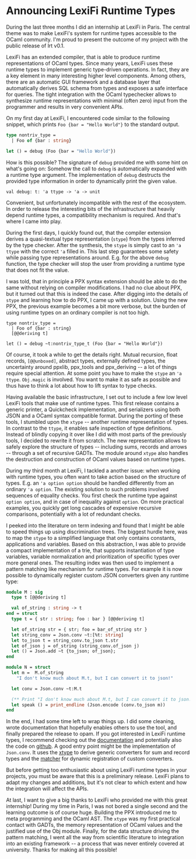 # Announcing LexiFi Runtime Types

During the last three months I did an internship at LexiFi in Paris. The
central theme was to make LexiFi's system for runtime types accessible to the
OCaml community. I'm proud to present the outcome of my project with the
public release of lrt v0.1.

LexiFi has an extended compiler, that is able to produce runtime
representations of OCaml types. Since many years, LexiFi uses these
runtime types to implement generic type-driven operations. In fact, they
are a key element in many interesting higher level components. Among
others, there are an automatic GUI framework and a database layer that
automatically derives SQL schema from types and exposes a safe interface
for queries. The tight integration with the OCaml typechecker allows to
synthesize runtime representations with minimal (often zero) input from
the programmer and results in very convenient APIs.

On my first day at LexiFi, I encountered code similar to the following
snippet, which prints `Foo {bar = "Hello World"}` to the standard
output.

```ocaml
type nontriv_type =
  | Foo of {bar : string}

let () = debug (Foo {bar = "Hello World"})
```

How is this possible? The signature of `debug` provided me with some
hint on what's going on: Somehow the call to `debug` is automatically
expanded with a runtime type argument. The implementation of `debug`
destructs the provided type information in order to dynamically print
the given value.

```
val debug: t: 'a ttype -> 'a -> unit
```

Convenient, but unfortunately incompatible with the rest of the
ecosystem. In order to release the interesting bits of the
infrastructure that heavily depend runtime types, a compatibility
mechanism is required. And that's where I came into play.

During the first days, I quickly found out, that the compiler extension
derives a quasi-textual type representation (`stype`) from the types
inferred by the type checker. After the synthesis, the `stype`
is simply cast to an `'a ttype` with the correct `'a` filled in. This
last step guarantees some safety while passing type representations
around. E.g. for the above `debug` function, the type checker will stop
the user from providing a runtime type that does not fit the value.

I was told, that in principle a PPX syntax extension should be able to
do the same without relying on compiler modifications. I had no clue
about PPX, but it turned out that this is indeed the case. After digging
into the details of `stype` and learning how to do PPX, I came up with a
solution. Using the new PPX, the previous example becomes a bit more
verbose, but the burden of using runtime types on an ordinary compiler
is not too high.

```
type nontriv_type =
  | Foo of {bar : string}
  [@@deriving t]

let () = debug ~t:nontriv_type_t (Foo {bar = "Hello World"})
```

Of course, it took a while to get the details right. Mutual recursion,
float records, `[@@unboxed]`, abstract types, externally defined types,
the uncertainty around ppxlib, ppx_tools and ppx_deriving -- a lot of
things require special attention. At some point you have to make the
`stype` an `'a ttype`. `Obj.magic` is involved. You want to make it as
safe as possible and thus have to think a lot about how to lift syntax
to type checks.

Having available the basic infrastructure, I set out to include a few
low level LexiFi tools that make use of runtime types. This first
release contains a generic printer, a Quickcheck implementation, and
serializers using both JSON and a OCaml syntax compatible format. During
the porting of these tools, I stumbled upon the `xtype` -- another
runtime representation of types. In contrast to the `ttype`, it enables
safe inspection of type definitions. Instead of blindly copying it over
like I did with most parts of the previously tools, I decided to rewrite
it from scratch. The new representation allows to safely explore the
structure of types -- including sums, records and arrows -- through a
set of recursive GADTs. The module around `xtype` also handles the
destruction and construction of OCaml values based on runtime types.

During my third month at LexiFi, I tackled a another issue: when working
with runtime types, you often want to take action based on the structure
of types. E.g. an `'a option option` should be handled differently from
an ordinary `'a option`. The existing solution to such problems involved
sequences of equality checks. You first check the runtime type against
`option option`, and in case of inequality against `option`. On more
practical examples, you quickly get long cascades of expensive recursive
comparisons, potentially with a lot of redundant checks.

I peeked into the literature on term indexing and found that I might be
able to speed things up using discrimination trees. The biggest hurdle
here, was to map the `stype` to a simplified language that only contains
constants, applications and variables. Based on this abstraction, I was
able to provide a compact implementation of a trie, that supports
instantiation of type variables, variable normalization and
prioritization of specific types over more general ones. The resulting
index was then used to implement a pattern matching like mechanism for
runtime types. For example it is now possible to dynamically register
custom JSON converters given any runtime type:

```ocaml
module M : sig
  type t [@@deriving t]

  val of_string : string -> t
end = struct
  type t = { str : string; foo : bar } [@@deriving t]

  let of_string str = { str; foo = bar_of_string str }
  let string_conv = Json.conv ~t:[%t: string]
  let to_json t = string_conv.to_json t.str
  let of_json j = of_string (string_conv.of_json j)
  let () = Json.add ~t {to_json; of_json};
end

module N = struct
  let m =  M.of_string
    "I don't know much about M.t, but I can convert it to json!"

  let conv = Json.conv ~t:M.t

  (** Print "I don't know much about M.t, but I can convert it to json!" *)
  let speak () = print_endline (Json.encode (conv.to_json m))
end
```

In the end, I had some time left to wrap things up. I did some cleaning,
wrote documentation that hopefully enables others to use the tool, and
finally prepared the release to opam. If you got interested in LexiFi
runtime types, I recommend checking out the [documentation][main_doc]
and potentially also the code on [github][repo]. A good entry point
might be the implementation of `Json.conv`. It uses the
[xtype][xtype_doc] to derive generic converters for sum and record types
and the [matcher][matcher_doc] for dynamic registration of custom
converters.

[repo]: https://github.com/LexiFi/lrt
[main_doc]: https://lexifi.github.io/lrt/lrt/Lrt/index.html
[matcher_doc]: https://lexifi.github.io/lrt/lrt/Lrt/Matcher/index.html
[xtype_doc]: https://lexifi.github.io/lrt/lrt/Lrt/Xtype/index.html

But before getting too enthusiastic about using LexiFi runtime types in
your projects, you must be aware that this is a preliminary release.
LexiFi plans to adapt my changes and additions, but it's not clear to
which extent and how the integration will affect the APIs.

At last, I want to give a big thanks to LexiFi who provided me with this
great internship! During my time in Paris, I was not bored a single
second and the learning outcome is of course huge. Building the PPX
introduced me to meta programming and the OCaml AST. The `xtype` was my
first practical contact with GADTs, the memory representation of OCaml
values and the justified use of the Obj module. Finally, for the data
structure driving the pattern matching, I went all the way from
scientific literature to integration into an existing framework -- a
process that was never entirely covered at university. Thanks for
making all this possible!

